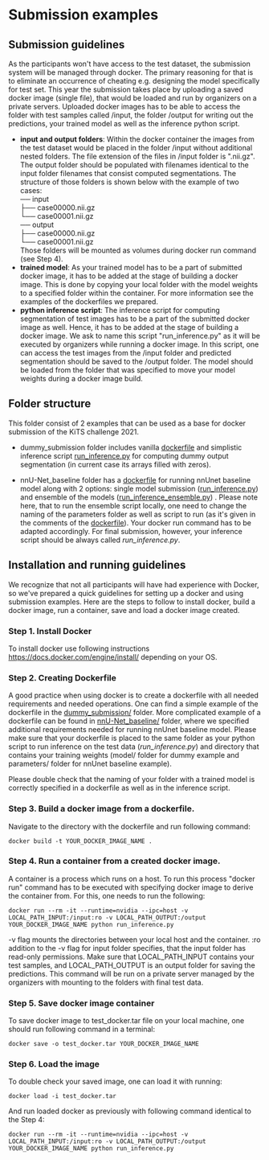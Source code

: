# Submission examples

## Submission guidelines
As the participants won't have access to the test dataset, the submission system will be managed through docker. The
primary reasoning for that is to eliminate an occurrence of cheating e.g. designing the model specifically for test set.
This year the submission takes place by uploading a saved docker image (single file), that would be loaded and run by
organizers on a private servers. Uploaded docker images has to be able to access the folder with test samples called
/input, the folder /output for writing out the predictions, your trained model as well as the inference python script.

- **input and output folders**:
  Within the docker container the images from the test dataset would be placed in the folder /input without additional
  nested folders. The file extension of the files in /input folder is ".nii.gz". The output folder should be populated
  with filenames identical to the input folder filenames that consist computed segmentations. The structure of those
  folders is shown below with the example of two cases: \
  ── input\
  ├── case00000.nii.gz\
  └── case00001.nii.gz\
  ── output\
  ├── case00000.nii.gz\
  └── case00001.nii.gz \
  Those folders will be mounted as volumes during docker run command (see Step 4).
- **trained model**:
  As your trained model has to be a part of submitted docker image, it has to be added at the stage of building a docker
  image. This is done by copying your local folder with the model weights to a specified folder within the container.
  For more information see the examples of the dockerfiles we prepared.
- **python inference script**:
  The inference script for computing segmentation of test images has to be a part of the submitted docker image as well.
  Hence, it has to be added at the stage of building a docker image. We ask to name this script "run_inference.py" as it
  will be executed by organizers while running a docker image. In this script, one can access the test images from the
  /input folder and predicted segmentation should be saved to the /output folder. The model should be loaded from the
  folder that was specified to move your model weights during a docker image build.

## Folder structure

This folder consist of 2 examples that can be used as a base for docker submission of the KiTS challenge 2021.

- dummy_submission folder includes
  vanilla [dockerfile](https://github.com/trofimova/kits21/blob/master/examples/submission/dummy_submission/Dockerfile)
  and simplistic inference
  script [run_inference.py](https://github.com/trofimova/kits21/blob/master/examples/submission/dummy_submission/run_inference.py)
  for computing dummy output segmentation (in current case its arrays filled with zeros).

- nnU-Net_baseline folder has
  a [dockerfile](https://github.com/trofimova/kits21/blob/master/examples/submission/nnU-Net_baseline/Dockerfile) for
  running nnUnet baseline model along with 2 options: single model
  submission ([run_inference.py](https://github.com/trofimova/kits21/blob/master/examples/submission/nnU-Net_baseline/run_inference.py))
  and ensemble of the
  models ([run_inference_ensemble.py](https://github.com/trofimova/kits21/blob/master/examples/submission/nnU-Net_baseline/run_inference_ensembling.py))
  . Please note here, that to run the ensemble script locally, one need to change the naming of the parameters folder as
  well as script to run (as it's given in the comments of
  the [dockerfile](https://github.com/trofimova/kits21/blob/master/examples/submission/nnU-Net_baseline/Dockerfile)).
  Your docker run command has to be adapted accordingly. For final submission, however, your inference script should be
  always called *run_inference.py*.

## Installation and running guidelines

We recognize that not all participants will have had experience with Docker, so we've prepared a quick guidelines for
setting up a docker and using submission examples. Here are the steps to follow to install docker, build a docker image,
run a container, save and load a docker image created.

### Step 1. Install Docker

To install docker use following instructions https://docs.docker.com/engine/install/ depending on your OS.

### Step 2. Creating Dockerfile

A good practice when using docker is to create a dockerfile with all needed requirements and needed operations. One can
find a simple example of the dockerfile in
the [dummy_submission/](https://github.com/trofimova/kits21/tree/master/examples/submission/dummy_submission) folder.
More complicated example of a dockerfile can be found
in [nnU-Net_baseline/](https://github.com/trofimova/kits21/tree/master/examples/submission/nnU-Net_baseline) folder,
where we specified additional requirements needed for running nnUnet baseline model. Please make sure that your
dockerfile is placed to the same folder as your python script to run inference on the test data
(*run_inference.py*) and directory that contains your training weights (model/ folder for dummy example and parameters/
folder for nnUnet baseline example).

Please double check that the naming of your folder with a trained model is correctly specified in a dockerfile as well
as in the inference script.

### Step 3. Build a docker image from a dockerfile.

Navigate to the directory with the dockerfile and run following command:

```console
docker build -t YOUR_DOCKER_IMAGE_NAME .
```

### Step 4. Run a container from a created docker image.

A container is a process which runs on a host. To run this process "docker run" command has to be executed with
specifying docker image to derive the container from. For this, one needs to run the following:

```console
docker run --rm -it --runtime=nvidia --ipc=host -v LOCAL_PATH_INPUT:/input:ro -v LOCAL_PATH_OUTPUT:/output YOUR_DOCKER_IMAGE_NAME python run_inference.py
```

-v flag mounts the directories between your local host and the container. :ro addition to the -v flag for input folder
specifies, that the input folder has read-only permissions. Make sure that LOCAL_PATH_INPUT contains your test samples,
and LOCAL_PATH_OUTPUT is an output folder for saving the predictions. This command will be run on a private server
managed by the organizers with mounting to the folders with final test data.

<!---
### (Optional) Step 5. Running script within the container
To run any additional scripts, one can execute following line **within the container**:
```console
python run_inference.py
```
"""
-->

### Step 5. Save docker image container

To save docker image to test_docker.tar file on your local machine, one should run following command in a terminal:

```console
docker save -o test_docker.tar YOUR_DOCKER_IMAGE_NAME
```

### Step 6. Load the image

To double check your saved image, one can load it with running:

```console
docker load -i test_docker.tar
```

And run loaded docker as previously with following command identical to the Step 4:

```console
docker run --rm -it --runtime=nvidia --ipc=host -v LOCAL_PATH_INPUT:/input:ro -v LOCAL_PATH_OUTPUT:/output YOUR_DOCKER_IMAGE_NAME python run_inference.py
```